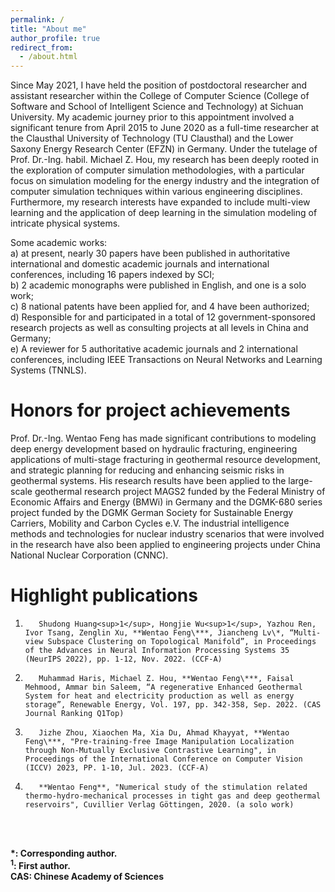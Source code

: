 ```yaml
---
permalink: /
title: "About me"
author_profile: true
redirect_from: 
  - /about.html
---
```

Since May 2021, I have held the position of postdoctoral researcher and assistant researcher within the College of Computer Science (College of Software and School of Intelligent Science and Technology) at Sichuan University. My academic journey prior to this appointment involved a significant tenure from April 2015 to June 2020 as a full-time researcher at the Clausthal University of Technology (TU Clausthal) and the Lower Saxony Energy Research Center (EFZN) in Germany. Under the tutelage of Prof. Dr.-Ing. habil. Michael Z. Hou, my research has been deeply rooted in the exploration of computer simulation methodologies, with a particular focus on simulation modeling for the energy industry and the integration of computer simulation techniques within various engineering disciplines. Furthermore, my research interests have expanded to include multi-view learning and the application of deep learning in the simulation modeling of intricate physical systems.

Some academic works: <br>
a) at present, nearly 30 papers have been published in authoritative international and domestic academic journals and international conferences, including 16 papers indexed by SCI; <br>
b) 2 academic monographs were published in English, and one is a solo work; <br>
c) 8 national patents have been applied for, and 4 have been authorized; <br> 
d) Responsible for and participated in a total of 12 government-sponsored research projects as well as consulting projects at all levels in China and Germany; <br> 
e) A reviewer for 5 authoritative academic journals and 2 international conferences, including IEEE Transactions on Neural Networks and Learning Systems (TNNLS).


Honors for project achievements
======
Prof. Dr.-Ing. Wentao Feng has made significant contributions to modeling deep energy development based on hydraulic fracturing, engineering applications of multi-stage fracturing in geothermal resource development, and strategic planning for reducing and enhancing seismic risks in geothermal systems. His research results have been applied to the large-scale geothermal research project MAGS2 funded by the Federal Ministry of Economic Affairs and Energy (BMWi) in Germany and the DGMK-680 series project funded by the DGMK German Society for Sustainable Energy Carriers, Mobility and Carbon Cycles e.V. The industrial intelligence methods and technologies for nuclear industry scenarios that were involved in the research have also been applied to engineering projects under China National Nuclear Corporation (CNNC).

Highlight publications
======
1.        Shudong Huang<sup>1</sup>, Hongjie Wu<sup>1</sup>, Yazhou Ren, Ivor Tsang, Zenglin Xu, **Wentao Feng\***, Jiancheng Lv\*, “Multi-view Subspace Clustering on Topological Manifold”, in Proceedings of the Advances in Neural Information Processing Systems 35 (NeurIPS 2022), pp. 1-12, Nov. 2022. (CCF-A)

2.        Muhammad Haris, Michael Z. Hou, **Wentao Feng\***, Faisal Mehmood, Ammar bin Saleem, “A regenerative Enhanced Geothermal System for heat and electricity production as well as energy storage”, Renewable Energy, Vol. 197, pp. 342-358, Sep. 2022. (CAS Journal Ranking Q1Top)

3.        Jizhe Zhou, Xiaochen Ma, Xia Du, Ahmad Khayyat, **Wentao Feng\***, "Pre-training-free Image Manipulation Localization through Non-Mutually Exclusive Contrastive Learning", in Proceedings of the International Conference on Computer Vision (ICCV) 2023, PP. 1-10, Jul. 2023. (CCF-A)

4.        **Wentao Feng**, "Numerical study of the stimulation related thermo-hydro-mechanical processes in tight gas and deep geothermal reservoirs", Cuvillier Verlag Göttingen, 2020. (a solo work)
<br>
<br> 

**\*: Corresponding author.**<br>**<sup>1</sup>: First author.** <br> **CAS: Chinese Academy of Sciences**
